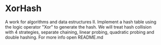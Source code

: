 # XorHash
A work for algorithms and data estructures II. Implement a hash table using the logic operator "Xor" to generate the hash. We will treat hash collision with 4 strategies, separate chaining, linear probing, quadratic probing and double hashing. For more info open README.md

